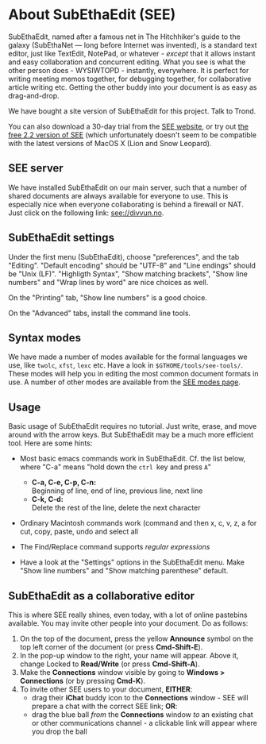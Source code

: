 # About SubEthaEdit (SEE)

SubEthaEdit, named after a famous net in The Hitchhiker's guide to the
galaxy (SubEthaNet — long before Internet was invented), is a standard
text editor, just like TextEdit, NotePad, or whatever - _except_ that it
allows instant and easy collaboration and concurrent editing. What you
see is what the other person does - WYSIWTOPD - instantly, everywhere.
It is perfect for writing meeting memos together, for debugging
together, for collaborative article writing etc. Getting the other buddy
into your document is as easy as drag-and-drop.

We have bought a site version of SubEthaEdit for this project. Talk to
Trond.

You can also download a 30-day trial from the [SEE
website](http://www.codingmonkeys.de/subethaedit/), or try out [the free
2.2 version of SEE](http://www.codingmonkeys.de/subethaedit/old.html)
(which unfortunately doesn't seem to be compatible with the latest
versions of MacOS X (Lion and Snow Leopard).

## SEE server

We have installed SubEthaEdit on our main server, such that a number of
shared documents are always available for everyone to use. This is
especially nice when everyone collaborating is behind a firewall or NAT.
Just click on the following link: [see://divvun.no](see://divvun.no).

## SubEthaEdit settings

Under the first menu (SubEthaEdit), choose "preferences", and the tab
"Editing". "Default encoding" should be "UTF-8" and "Line endings"
should be "Unix (LF)". "Highligth Syntax", "Show matching brackets",
"Show line numbers" and "Wrap lines by word" are nice choices as well.

On the "Printing" tab, "Show line numbers" is a good choice.

On the "Advanced" tabs, install the command line tools.

## Syntax modes

We have made a number of modes available for the formal languages we
use, like `twolc`, `xfst`, `lexc` etc. Have a look in
`$GTHOME/tools/see-tools/`. These modes will help you in editing the
most common document formats in use. A number of other modes are
available from the [SEE modes
page](http://www.codingmonkeys.de/subethaedit/modes.html).

## Usage

Basic usage of SubEthaEdit requires no tutorial. Just write, erase, and
move around with the arrow keys. But SubEthaEdit may be a much more
efficient tool. Here are some hints:

- Most basic emacs commands work in SubEthaEdit. Cf. the list below,
  where "C-a" means "hold down the `ctrl `key and press `A`"

  - **C-a, C-e, C-p, C-n:**  
    Beginning of line, end of line, previous line, next line

  <!-- -->

  - **C-k, C-d:**  
    Delete the rest of the line, delete the next character

- Ordinary Macintosh commands work (command and then x, c, v, z, a for
  cut, copy, paste, undo and select all
- The Find/Replace command supports _regular expressions_
- Have a look at the "Settings" options in the SubEthaEdit menu. Make
  "Show line numbers" and "Show matching parenthese" default.

## SubEthaEdit as a collaborative editor

This is where SEE really shines, even today, with a lot of online
pastebins available. You may invite other people into your document. Do
as follows:

1.  On the top of the document, press the yellow **Announce** symbol on
    the top left corner of the document (or press **Cmd-Shift-E**).
2.  In the pop-up window to the right, your name will appear. Above it,
    change Locked to **Read/Write** (or press **Cmd-Shift-A**).
3.  Make the **Connections** window visible by going to **Windows &gt;
    Connections** (or by pressing **Cmd-K**).
4.  To invite other SEE users to your document, **EITHER**:
    - drag their **iChat** buddy icon to the **Connections** window -
      SEE will prepare a chat with the correct SEE link; **OR**:
    - drag the blue ball _from_ the **Connections** window _to_ an
      existing chat or other communications channel - a clickable link
      will appear where you drop the ball
